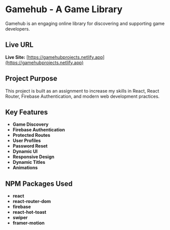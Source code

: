 # Gamehub - A Game Library

Gamehub is an engaging online library for discovering and supporting game developers.

## Live URL

**Live Site:** [https://gamehubprojects.netlify.app](https://gamehubprojects.netlify.app)

## Project Purpose

This project is built as an assignment to increase my skills in React, React Router, Firebase Authentication, and modern web development practices.

## Key Features

- **Game Discovery**
- **Firebase Authentication**
- **Protected Routes**
- **User Profiles**
- **Password Reset**
- **Dynamic UI**
- **Responsive Design**
- **Dynamic Titles**
- **Animations**

## NPM Packages Used

- **react**
- **react-router-dom**
- **firebase**
- **react-hot-toast**
- **swiper**
- **framer-motion**
